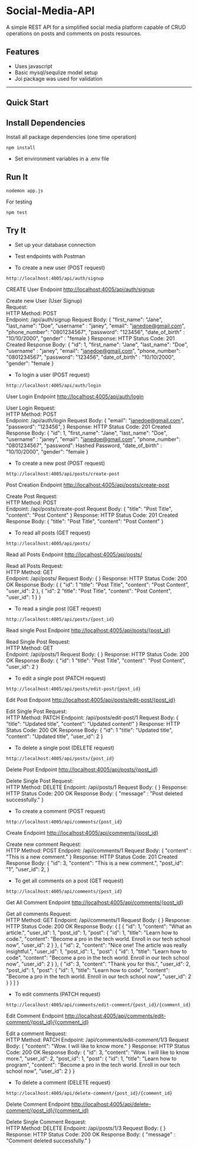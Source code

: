# Social-Media-API

A simple REST API for a simplified social media platform capable of CRUD operations on posts and comments on posts resources.

## Features

* Uses javascript
* Basic mysql/sequlize model setup
* Joi package was used for validation


_ _ _ _

## Quick Start

## Install Dependencies

Install all package dependencies (one time operation)

```shell
npm install
```

* Set environment variables in a .env file

## Run It

```shell
nodemon app.js
```

For testing

```shell
npm test
```

## Try It

* Set up your database connection
* Test endpoints with Postman

* To create a new user (POST request)

```shell
http://localhost:4005/api/auth/signup
```

CREATE User Endpoint [http://localhost:4005/api/auth/signup](http://localhost:4005/api/auth/signup)  

Create new User (User Signup)  
 Request:  
        HTTP Method: POST  
        Endpoint: /api/auth/signup
        Request Body:
            {
                "first_name": "Jane",
                "last_name": "Doe",
                "username" : "janey",
                "email": "janedoe@gmail.com",
                "phone_number": "0801234567",
                "password": "123456",
                "date_of_birth" : "10/10/2000",
                "gender" : "female
            }
        Response: HTTP Status Code: 201 Created
        Response Body:
             { 
            "id": 1,
            "first_name": "Jane",
            "last_name": "Doe",
            "username" : "janey",
            "email": "janedoe@gmail.com",
            "phone_number": "0801234567",
            "password": "123456",
            "date_of_birth" : "10/10/2000",
            "gender": "female
         }

* To login a user (POST request)

```shell
http://localhost:4005/api/auth/login
```

User Login Endpoint [http://localhost:4005/api/auth/login](http://localhost:4005/api/auth/login)  

 User Login
    Request:  
        HTTP Method: POST  
        Endpoint: /api/auth/login
        Request Body:
            { 
                "email": "janedoe@gmail.com",
                "password": "123456",
            }
        Response: HTTP Status Code: 201 Created
        Response Body:
             { 
            "id": 1,
            "first_name": "Jane",
            "last_name": "Doe",
            "username" : "janey",
            "email": "janedoe@gmail.com",
            "phone_number": "0801234567",
            "password": Hashed Password,
            "date_of_birth" : "10/10/2000",
            "gender": "female
         }

* To create a new post (POST request)

```shell
http://localhost:4005/api/posts/create-post
```
Post Creation Endpoint [http://localhost:4005/api/posts/create-post](http://localhost:4005/api/posts/create-post)  

Create Post
    Request:  
        HTTP Method: POST  
        Endpoint: /api/posts/create-post
        Request Body:
            { 
                "title": "Post Title",
                "content": "Post Content"
            }
        Response: HTTP Status Code: 201 Created
        Response Body:
            { 
                "title": "Post Title",
                "content": "Post Content"
            }


* To read all posts (GET request)

```shell
http://localhost:4005/api/posts/
```

Read all Posts Endpoint [http://localhost:4005/api/posts/](http://localhost:4005/api/posts/)  

Read all Posts
    Request:  
        HTTP Method: GET  
        Endpoint: /api/posts/
        Request Body:
            { }
        Response: HTTP Status Code: 200 OK
        Response Body:
            {
                {
                "id": 1
                "title": "Post Title",
                "content": "Post Content",
                "user_id": 2
                }, 
                {
                "id": 2
                "title": "Post Title",
                "content": "Post Content",
                "user_id": 1
                }
            }

* To read a single post (GET request)

```shell
http://localhost:4005/api/posts/{post_id}
```

Read single Post Endpoint [http://localhost:4005/api/posts/{post_id}](http://localhost:4005/api/posts/{post_id})  

Read Single Post
    Request:  
        HTTP Method: GET  
        Endpoint: /api/posts/1
        Request Body:
            { }
        Response: HTTP Status Code: 200 OK
        Response Body:
            {
               "id": 1
                "title": "Post Title",
                "content": "Post Content",
                "user_id": 2
}

* To edit a single post (PATCH request)

```shell
http://localhost:4005/api/posts/edit-post/{post_id}
```

Edit Post Endpoint [http://localhost:4005/api/posts/edit-post/{post_id}](http://localhost:4005/api/posts/edit-post/{post_id})  

Edit Single Post
    Request:  
        HTTP Method: PATCH 
        Endpoint: /api/posts/edit-post/1
        Request Body:
            {
                "title": "Updated title",
                "content": "Updated content!"
            }
        Response: HTTP Status Code: 200 OK
        Response Body:
            {
               "id": 1
                "title": "Updated title",
                "content": "Updated title",
                "user_id": 2
                }

* To delete a single post (DELETE request)

```shell
http://localhost:4005/api/posts/{post_id}
```
Delete Post Endpoint [http://localhost:4005/api/posts/{post_id}](http://localhost:4005/api/posts/{post_id})  

Delete Single Post
    Request:  
        HTTP Method: DELETE
        Endpoint: /api/posts/1
        Request Body:
            { }
        Response: HTTP Status Code: 200 OK
        Response Body:
            {
                "message" : "Post deleted successfully."
            }


* To create a comment (POST request)

```shell
http://localhost:4005/api/comments/{post_id}
```

Create Endpoint [http://localhost:4005/api/comments/{post_id}](http://localhost:4005/api/comments/{post_id})  

Create new comment 
    Request:  
        HTTP Method: POST
        Endpoint: /api/comments/1
        Request Body:
            { 
                 "content" : "This is a new comment."
            }
        Response: HTTP Status Code: 201 Created
        Response Body:
            {
                "id": 3,
                "content": "This is a new comment.",
                "post_id": "1",
                "user_id": 2,
            }

* To get all comments on a post (GET request)

```shell
http://localhost:4005/api/comments/{post_id}
```

Get All Comment Endpoint [http://localhost:4005/api/comments/{post_id}](http://localhost:4005/api/comments/{post_id})  

Get all comments 
    Request:  
        HTTP Method: GET
        Endpoint: /api/comments/1
        Request Body:
            { }
        Response: HTTP Status Code: 200 OK
        Response Body:
            {
                [
    {
        "id": 1,
        "content": "What an article.",
        "user_id": 1,
        "post_id": 1,
        "post": {
            "id": 1,
            "title": "Learn how to code.",
            "content": "Become a pro in the tech world. Enroll in our tech school now",
            "user_id": 2
        }
    },
    {
        "id": 2,
        "content": "Nice one! The article was really insightful.",
        "user_id": 1,
        "post_id": 1,,
        "post": {
            "id": 1,
            "title": "Learn how to code",
            "content": "Become a pro in the tech world. Enroll in our tech school now",
            "user_id": 2
        }
    },
    {
        "id": 3,
        "content": "Thank you for this.",
        "user_id": 2,
        "post_id": 1,
        "post": {
            "id": 1,
            "title": "Learn how to code",
            "content": "Become a pro in the tech world. Enroll in our tech school now",
            "user_id": 2
        }
    }
]
            }

* To edit comments  (PATCH request)

```shell
http://localhost:4005/api/comments/edit-comment/{post_id}/{comment_id}
```

Edit Comment Endpoint [http://localhost:4005/api/comments/edit-comment/{post_id}/{comment_id}](http://localhost:4005/api/comments/edit-comment/{post_id}/{comment_id})  

Edit a comment
    Request:  
        HTTP Method: PATCH
        Endpoint: /api/comments/edit-comment/1/3
        Request Body:
            {
                "content": "Wow. I will like to know more."
            }
        Response: HTTP Status Code: 200 OK
        Response Body:
            {
        "id": 3,
        "content": "Wow. I will like to know more.",
        "user_id": 2,
        "post_id": 1,
        "post": {
            "id": 1,
            "title": "Learn how to program",
            "content": "Become a pro in the tech world. Enroll in our tech school now",
            "user_id": 2
        }
    }

* To delete a comment (DELETE request)

```shell
http://localhost:4005/api/delete-comment/{post_id}/{comment_id}
```

Delete Comment Endpoint [http://localhost:4005/api/delete-comment/{post_id}/{comment_id}](http://localhost:4005/api/delete-comment/{post_id}/{comment_id})  

Delete Single Comment
    Request:  
        HTTP Method: DELETE
        Endpoint: /api/posts/1/3
        Request Body:
            { }
        Response: HTTP Status Code: 200 OK
        Response Body:
            {
                "message" : "Comment deleted successfully."
            }
